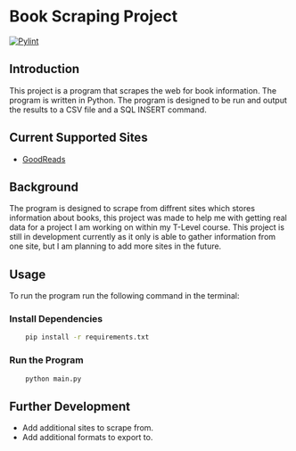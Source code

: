 # Book Scraping Project
[![Pylint](https://github.com/JakeJR0/Book-Scraping-Project/actions/workflows/pylint.yml/badge.svg)](https://github.com/JakeJR0/Book-Scraping-Project/actions/workflows/pylint.yml)

## Introduction

This project is a program that scrapes the web for book information. The program is written in Python. The program is designed to be run and output the results to a CSV file and a SQL INSERT command.

## Current Supported Sites
- [GoodReads](https://www.goodreads.com/)

## Background

The program is designed to scrape from diffrent sites which stores information about books, this project was made to help me with getting real data for a project I am working on within my T-Level course. This project is still in development currently as it only is able to gather information from one site, but I am planning to add more sites in the future.

## Usage
To run the program run the following command in the terminal:

### Install Dependencies

```bash
    pip install -r requirements.txt
```

### Run the Program

```bash
    python main.py
```

## Further Development

- Add additional sites to scrape from.
- Add additional formats to export to.


